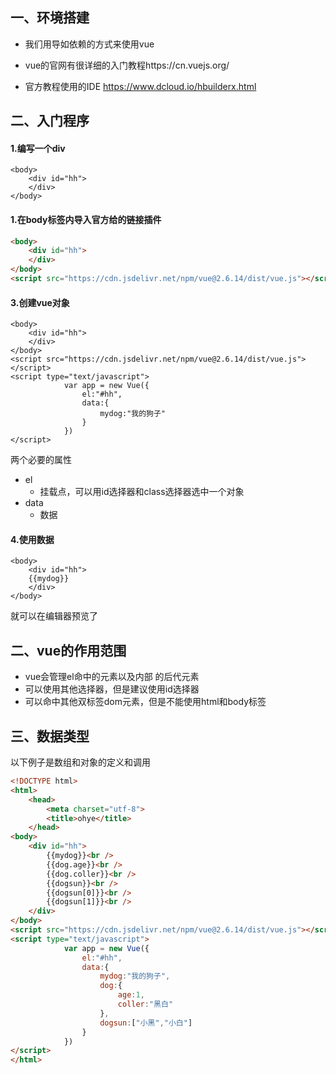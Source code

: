 ## 一、环境搭建

- 我们用导如依赖的方式来使用vue

- vue的官网有很详细的入门教程https://cn.vuejs.org/
- 官方教程使用的IDE https://www.dcloud.io/hbuilderx.html

## 二、入门程序

#### 1.编写一个div

```
<body>
	<div id="hh">
	</div>
</body>
```

#### 1.在body标签内导入官方给的链接插件

```html
<body>
	<div id="hh">
	</div>
</body>
<script src="https://cdn.jsdelivr.net/npm/vue@2.6.14/dist/vue.js"></script>
```

#### 3.创建vue对象

```
<body>
	<div id="hh">
	</div>
</body>
<script src="https://cdn.jsdelivr.net/npm/vue@2.6.14/dist/vue.js"></script>
<script type="text/javascript">
			var app = new Vue({
				el:"#hh",
				data:{
					mydog:"我的狗子"
				}
			})
</script>
```

两个必要的属性

- el
  - 挂载点，可以用id选择器和class选择器选中一个对象	
- data
  - 数据

#### 4.使用数据

```
<body>
	<div id="hh">
	{{mydog}}
	</div>
</body>
```

就可以在编辑器预览了

## 二、vue的作用范围

- vue会管理el命中的元素以及内部 的后代元素
- 可以使用其他选择器，但是建议使用id选择器
- 可以命中其他双标签dom元素，但是不能使用html和body标签

## 三、数据类型

以下例子是数组和对象的定义和调用 

```html
<!DOCTYPE html>
<html>
	<head>
		<meta charset="utf-8">
		<title>ohye</title>
	</head>
<body>
	<div id="hh">
		{{mydog}}<br />
		{{dog.age}}<br />
		{{dog.coller}}<br />
		{{dogsun}}<br />
		{{dogsun[0]}}<br />
		{{dogsun[1]}}<br />
	</div>
</body>
<script src="https://cdn.jsdelivr.net/npm/vue@2.6.14/dist/vue.js"></script>
<script type="text/javascript">
			var app = new Vue({
				el:"#hh",
				data:{
					mydog:"我的狗子",
					dog:{
						age:1,
						coller:"黑白"
					},
					dogsun:["小黑","小白"]
				}
			})
</script>
</html>

```

